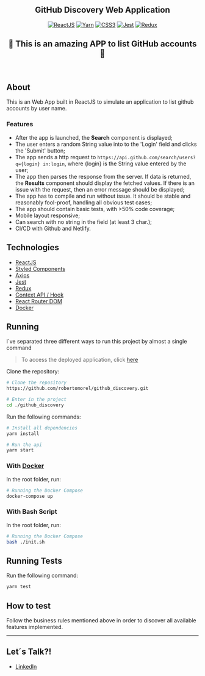 <h2 align="center">
  GitHub Discovery Web Application
</h2>

<p align="center">
  <a href="https://reactjs.org/"><img src="https://img.shields.io/badge/React-20232A?style=for-the-badge&logo=react&logoColor=61DAFB" alt="ReactJS" /></a>
  <a href="https://classic.yarnpkg.com/en/docs/"><img src="https://img.shields.io/badge/Yarn-2C8EBB?style=for-the-badge&logo=yarn&logoColor=white" alt="Yarn" /></a>
  <a href="https://expressjs.com/"><img src="https://img.shields.io/badge/CSS3-1572B6?style=for-the-badge&logo=css3&logoColor=white" alt="CSS3" /></a>
  <a href="https://jestjs.io/docs/getting-started"><img src="https://img.shields.io/badge/Jest-C21325?style=for-the-badge&logo=jest&logoColor=white" alt="Jest" /></a>
  <a href="https://redux.js.org/"><img src="https://img.shields.io/badge/Redux-593D88?style=for-the-badge&logo=redux&logoColor=white" alt="Redux" /></a>
</p>

<h2 align="center">
  🚀 This is an amazing APP to list GitHub accounts 🚀
</h2>

<br />

## About
This is an Web App built in ReactJS to simulate an application to list github accounts by user name.

### Features
- After the app is launched, the **Search** component is displayed;
- The user enters a random String value into to the 'Login' field and clicks the 'Submit' button;
- The app sends a http request to `https://api.github.com/search/users?q={login} in:login`, where {login} is the String value entered by the user;
- The app then parses the response from the server. If data is returned, the **Results** component should display the fetched values. If there is an issue with the request, then an error message should be displayed;
- The app has to compile and run without issue. It should be stable and reasonably fool-proof, handling all obvious test cases;
- The app should contain basic tests, with  >50% code coverage;
- Mobile layout responsive;
- Can search with no string in the field (at least 3 char.);
- CI/CD with Github and Netlify.

## Technologies
- [ReactJS]()
- [Styled Components]()
- [Axios]()
- [Jest]()
- [Redux]()
- [Context API / Hook]()
- [React Router DOM]()
- [Docker]()

## Running
I´ve separated three different ways to run this project by almost a single command

> To access the deployed application, click [here](https://gh-discovery.netlify.app/)

Clone the repository:
```bash
# Clone the repository
https://github.com/robertomorel/github_discovery.git

# Enter in the project
cd ./github_discovery
```

Run the following commands:
```bash
# Install all dependencies
yarn install

# Run the api
yarn start
```

### With [Docker](https://docs.docker.com/)
In the root folder, run:

```bash
# Running the Docker Compose
docker-compose up
```

### With Bash Script
In the root folder, run:

```bash
# Running the Docker Compose
bash ./init.sh
```

## Running Tests
Run the following command:
```bash
yarn test
```

## How to test
Follow the business rules mentioned above in order to discover all available features implemented.

----------------------

## Let´s Talk?!
- [LinkedIn](https://www.linkedin.com/in/roberto-morel-6b9065193/)
